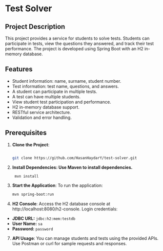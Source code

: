 # Test Solver

## Project Description
This project provides a service for students to solve tests. Students can participate in tests, view the questions they answered, and track their test performance. The project is developed using Spring Boot with an H2 in-memory database.

## Features
- Student information: name, surname, student number.
- Test information: test name, questions, and answers.
- A student can participate in multiple tests.
- A test can have multiple students.
- View student test participation and performance.
- H2 in-memory database support.
- RESTful service architecture.
- Validation and error handling.

## Prerequisites
1. **Clone the Project**: 
   ```bash
   
   git clone https://github.com/HasanHaydarY/test-solver.git

2. **Install Dependencies: Use Maven to install dependencies.**
   ```bash
    mvn install
4. **Start the Application**: To run the application:
   ```bash
   mvn spring-boot:run
6. **H2 Console**: Access the H2 database console at http://localhost:8080/h2-console. Login credentials:
- **JDBC URL:** `jdbc:h2:mem:testdb`
- **User Name:** `sa`
- **Password:** `password`
7. **API Usage**: You can manage students and tests using the provided APIs. Use Postman or curl for sample requests and responses.
